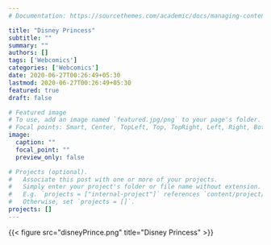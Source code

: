 ```yaml
---
# Documentation: https://sourcethemes.com/academic/docs/managing-content/

title: "Disney Princess"
subtitle: ""
summary: ""
authors: []
tags: ['Webcomics']
categories: ['Webcomics']
date: 2020-06-27T00:26:49+05:30
lastmod: 2020-06-27T00:26:49+05:30
featured: true
draft: false

# Featured image
# To use, add an image named `featured.jpg/png` to your page's folder.
# Focal points: Smart, Center, TopLeft, Top, TopRight, Left, Right, BottomLeft, Bottom, BottomRight.
image:
  caption: ""
  focal_point: ""
  preview_only: false

# Projects (optional).
#   Associate this post with one or more of your projects.
#   Simply enter your project's folder or file name without extension.
#   E.g. `projects = ["internal-project"]` references `content/project/deep-learning/index.md`.
#   Otherwise, set `projects = []`.
projects: []
---
```



{{< figure src="disneyPrince.png" title="Disney Princess" >}}
